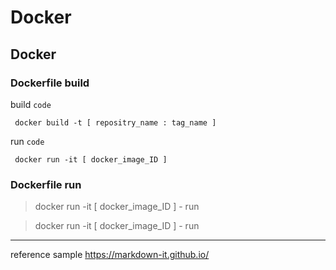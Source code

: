 # Docker 
## Docker
### Dockerfile build
build `code`

     docker build -t [ repositry_name : tag_name ]
run `code`     
     
     docker run -it [ docker_image_ID ]
     
### Dockerfile run
> docker run -it [ docker_image_ID ]
     - run 

> docker run -it [ docker_image_ID ]
     - run 
   
---

reference sample
https://markdown-it.github.io/